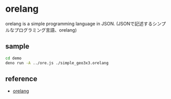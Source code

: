 # orelang

orelang is a simple programming language in JSON. (JSONで記述するシンプルなプログラミング言語、orelang)

## sample

```sh
cd demo
deno run -A ../ore.js ./simple_geo3x3.orelang
```

## reference

- [orelang](https://qiita.com/shuetsu@github/items/ac21e597265d6bb906dc)
